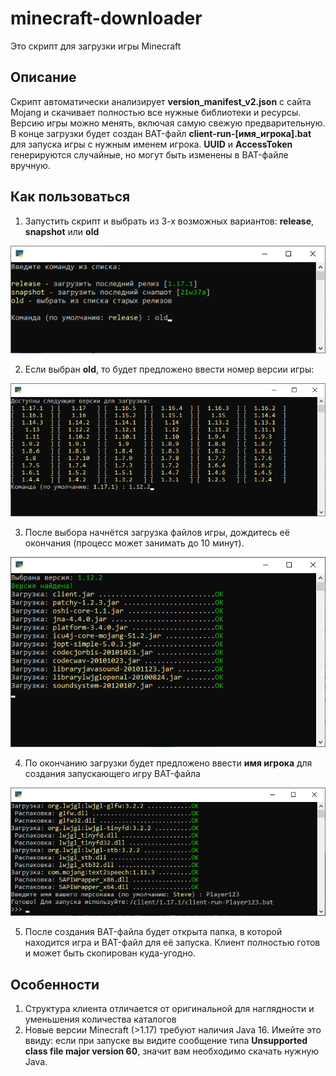 # minecraft-downloader
Это скрипт для загрузки игры Minecraft

## Описание
Скрипт автоматически анализирует **version_manifest_v2.json** с сайта Mojang и скачивает полностью все нужные библиотеки и ресурсы. Версию игры можно менять, включая самую свежую предварительную. В конце загрузки будет создан BAT-файл **client-run-[имя_игрока].bat** для запуска игры с нужным именем игрока. **UUID** и **AccessToken** генерируются случайные, но могут быть изменены в BAT-файле вручную.

## Как пользоваться
1. Запустить скрипт и выбрать из 3-х возможных вариантов: **release**, **snapshot** или **old**

<p align="center"><img src="https://github.com/IVZaytsev/minecraft-downloader/blob/main/readme/downloader1.png?raw=true" alt="Выбор требуемого режима"/></p>

2. Если выбран **old**, то будет предложено ввести номер версии игры:

<p align="center"><img src="https://github.com/IVZaytsev/minecraft-downloader/blob/main/readme/downloader2.png?raw=true" alt="Выбор версии для скачивания"/></p>

3. После выбора начнётся загрузка файлов игры, дождитесь её окончания (процесс может занимать до 10 минут).

<p align="center"><img src="https://github.com/IVZaytsev/minecraft-downloader/blob/main/readme/downloader3.png?raw=true" alt="Загрузка ресурсов"/></p>

4. По окончанию загрузки будет предложено ввести **имя игрока** для создания запускающего игру BAT-файла

<p align="center"><img src="https://github.com/IVZaytsev/minecraft-downloader/blob/main/readme/downloader4.png?raw=true" alt="Завершение работы"/></p>

5. После создания BAT-файла будет открыта папка, в которой находится игра и BAT-файл для её запуска. Клиент полностью готов и может быть скопирован куда-угодно.

## Особенности
1. Структура клиента отличается от оригинальной для наглядности и уменьшения количества каталогов
2. Новые версии Minecraft (>1.17) требуют наличия Java 16. Имейте это ввиду: если при запуске вы видите сообщение типа **Unsupported class file major version 60**, значит вам необходимо скачать нужную Java.